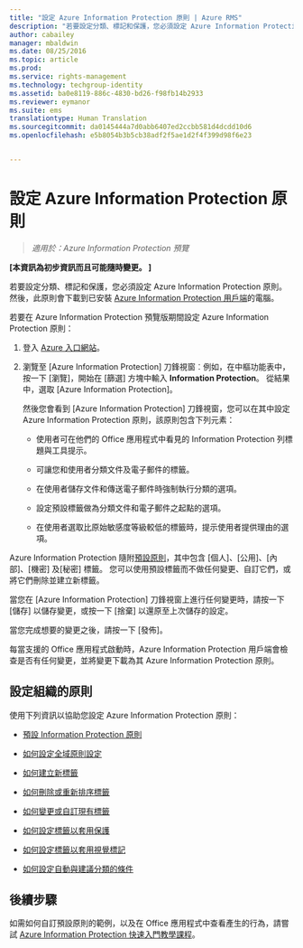```yaml
---
title: "設定 Azure Information Protection 原則 | Azure RMS"
description: "若要設定分類、標記和保護，您必須設定 Azure Information Protection 原則。"
author: cabailey
manager: mbaldwin
ms.date: 08/25/2016
ms.topic: article
ms.prod: 
ms.service: rights-management
ms.technology: techgroup-identity
ms.assetid: ba0e8119-886c-4830-bd26-f98fb14b2933
ms.reviewer: eymanor
ms.suite: ems
translationtype: Human Translation
ms.sourcegitcommit: da0145444a7d0abb6407ed2ccbb581d4dcdd10d6
ms.openlocfilehash: e5b8054b3b5cb38adf2f5ae1d2f4f399d98f6e23


---
```


# 設定 Azure Information Protection 原則

>*適用於：Azure Information Protection 預覽*

**[本資訊為初步資訊而且可能隨時變更。 ]**

若要設定分類、標記和保護，您必須設定 Azure Information Protection 原則。 然後，此原則會下載到已安裝 [Azure Information Protection 用戶端](https://www.microsoft.com/en-us/download/details.aspx?id=53018)的電腦。

若要在 Azure Information Protection 預覽版期間設定 Azure Information Protection 原則：

1. 登入 [Azure 入口網站](https://portal.azure.com)。

2. 瀏覽至 [Azure Information Protection] 刀鋒視窗︰例如，在中樞功能表中，按一下 [瀏覽]，開始在 [篩選] 方塊中輸入 **Information Protection**。 從結果中，選取 [Azure Information Protection]。 

    然後您會看到 [Azure Information Protection] 刀鋒視窗，您可以在其中設定 Azure Information Protection 原則，該原則包含下列元素：

    - 使用者可在他們的 Office 應用程式中看見的 Information Protection 列標題與工具提示。

    - 可讓您和使用者分類文件及電子郵件的標籤。

    - 在使用者儲存文件和傳送電子郵件時強制執行分類的選項。

    - 設定預設標籤做為分類文件和電子郵件之起點的選項。

    - 在使用者選取比原始敏感度等級較低的標籤時，提示使用者提供理由的選項。


Azure Information Protection 隨附[預設原則](configure-policy-default.md)，其中包含 [個人]、[公用]、[內部]、[機密] 及[秘密] 標籤。 您可以使用預設標籤而不做任何變更、自訂它們，或將它們刪除並建立新標籤。

當您在 [Azure Information Protection] 刀鋒視窗上進行任何變更時，請按一下 [儲存] 以儲存變更，或按一下 [捨棄] 以還原至上次儲存的設定。 

當您完成想要的變更之後，請按一下 [發佈]。 

每當支援的 Office 應用程式啟動時，Azure Information Protection 用戶端會檢查是否有任何變更，並將變更下載為其 Azure Information Protection 原則。

## 設定組織的原則

使用下列資訊以協助您設定 Azure Information Protection 原則：

- [預設 Information Protection 原則](configure-policy-default.md)

- [如何設定全域原則設定](configure-policy-settings.md)

- [如何建立新標籤](configure-policy-new-label.md)

- [如何刪除或重新排序標籤](configure-policy-delete-reorder.md)

- [如何變更或自訂現有標籤](configure-policy-change-label.md)

- [如何設定標籤以套用保護](configure-policy-protection.md)

- [如何設定標籤以套用視覺標記](configure-policy-markings.md)

- [如何設定自動與建議分類的條件](configure-policy-classification.md)

## 後續步驟

如需如何自訂預設原則的範例，以及在 Office 應用程式中查看產生的行為，請嘗試 [Azure Information Protection 快速入門教學課程](infoprotect-quick-start-tutorial.md)。




<!--HONumber=Aug16_HO4-->


